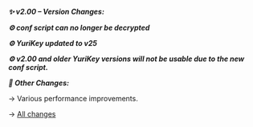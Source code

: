 **_✨ v2.00 – Version Changes:_**

**_⚙️ conf script can no longer be decrypted_**

**_⚙️ YuriKey updated to v25_**

**_⚙️ v2.00 and older YuriKey versions will not be usable due to the new conf script._**

**_📌 Other Changes:_**

→ Various performance improvements.

→ [All changes](https://github.com/YurikeyDev/yurikey/compare/v1.90...v2.00)
